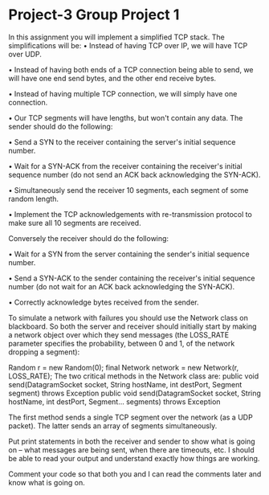 # Project-3 Group Project 1
In this assignment you will implement a simplified TCP stack.
The simplifications will be:
• Instead of having TCP over IP, we will have TCP over UDP.

• Instead of having both ends of a TCP connection being able to send, we will have one end send
bytes, and the other end receive bytes.

• Instead of having multiple TCP connection, we will simply have one connection.

• Our TCP segments will have lengths, but won't contain any data.
The sender should do the following:

• Send a SYN to the receiver containing the server's initial sequence number.

• Wait for a SYN-ACK from the receiver containing the receiver's initial sequence number (do
not send an ACK back acknowledging the SYN-ACK).

• Simultaneously send the receiver 10 segments, each segment of some random length.

• Implement the TCP acknowledgements with re-transmission protocol to make sure all 10
segments are received.

Conversely the receiver should do the following:

• Wait for a SYN from the server containing the sender's initial sequence number.

• Send a SYN-ACK to the sender containing the receiver's initial sequence number (do not wait
for an ACK back acknowledging the SYN-ACK).

• Correctly acknowledge bytes received from the sender.

To simulate a network with failures you should use the Network class on blackboard. So both the
server and receiver should initially start by making a network object over which they send messages
(the LOSS_RATE parameter specifies the probability, between 0 and 1, of the network dropping a
segment):

Random r = new Random(0);
final Network network = new Network(r, LOSS_RATE);
The two critical methods in the Network class are:
public void send(DatagramSocket socket, String hostName,
int destPort, Segment segment) throws Exception
public void send(DatagramSocket socket, String hostName, int destPort,
Segment... segments) throws Exception

The first method sends a single TCP segment over the network (as a UDP packet). The latter sends an
array of segments simultaneously.

Put print statements in both the receiver and sender to show what is going on – what messages are
being sent, when there are timeouts, etc. I should be able to read your output and understand exactly
how things are working.

Comment your code so that both you and I can read the comments later and know what is going on.
